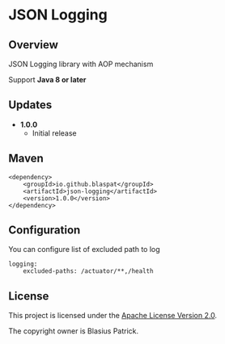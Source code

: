 JSON Logging 
===========================

## Overview
JSON Logging library with AOP mechanism

Support **Java 8 or later**

## Updates
* **1.0.0**
  * Initial release


## Maven

    <dependency>
        <groupId>io.github.blaspat</groupId>
        <artifactId>json-logging</artifactId>
        <version>1.0.0</version>
    </dependency>


## Configuration
You can configure list of excluded path to log

    logging:
        excluded-paths: /actuator/**,/health



  
## License

This project is licensed under the [Apache License Version 2.0](https://www.apache.org/licenses/LICENSE-2.0.html).

The copyright owner is Blasius Patrick.
